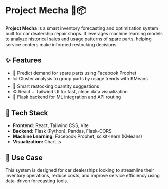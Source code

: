 # Project Mecha 🚗📦

**Project Mecha** is a smart inventory forecasting and optimization system built for car dealership repair shops. It leverages machine learning models to analyze historical sales and usage patterns of spare parts, helping service centers make informed restocking decisions.

## ✨ Features

- 🔮 Predict demand for spare parts using Facebook Prophet
- 📊 Cluster analysis to group parts by usage trends with KMeans
- 🛒 Smart restocking quantity suggestions
- ⚙️ React + Tailwind UI for fast, clean data visualization
- 🔁 Flask backend for ML integration and API routing

## 🧠 Tech Stack

- **Frontend:** React, Tailwind CSS, Vite
- **Backend:** Flask (Python), Pandas, Flask-CORS
- **Machine Learning:** Facebook Prophet, scikit-learn (KMeans)
- **Visualization:** Chart.js

## 📌 Use Case

This system is designed for car dealerships looking to streamline their inventory operations, reduce costs, and improve service efficiency using data-driven forecasting tools.
